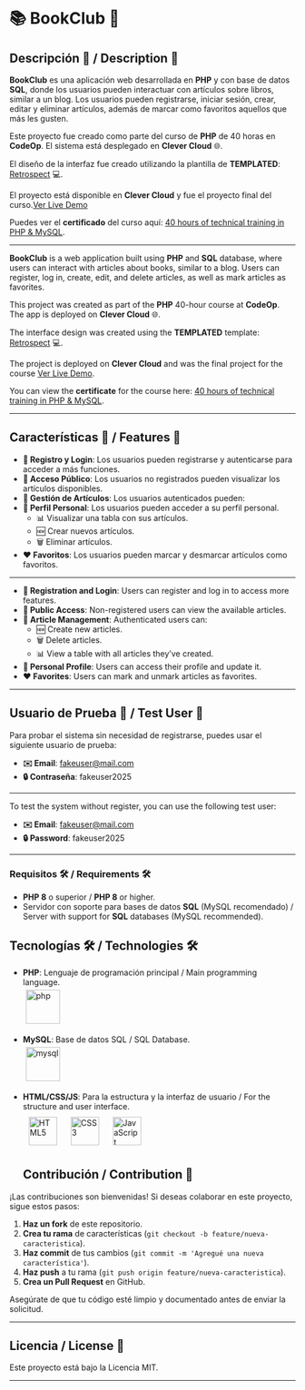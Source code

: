# 📚 **BookClub** 🚀

## Descripción 🌟 / Description 🌟

**BookClub** es una aplicación web desarrollada en **PHP** y con base de datos **SQL**, donde los usuarios pueden interactuar con artículos sobre libros, similar a un blog. Los usuarios pueden registrarse, iniciar sesión, crear, editar y eliminar artículos, además de marcar como favoritos aquellos que más les gusten.

Este proyecto fue creado como parte del curso de **PHP** de 40 horas en **CodeOp**. El sistema está desplegado en **Clever Cloud**  🌐.

El diseño de la interfaz fue creado utilizando la plantilla de **TEMPLATED**: [Retrospect](https://templated.co/retrospect/) 💻.

El proyecto está disponible en **Clever Cloud** y fue el proyecto final del curso.[Ver Live Demo](http://bit.ly/3XNTnEX)

Puedes ver el **certificado** del curso aquí: [40 hours of technical training in PHP & MySQL](https://www.dropbox.com/scl/fi/sna2xyikwvnywk35mw91l/Diplomas_PHP01-Sylvia-Llorente.pdf?rlkey=t4qbde5eskv5z6z5nuyu7af6w&st=r8tixtln&dl=0).

---

**BookClub** is a web application built using **PHP** and **SQL** database, where users can interact with articles about books, similar to a blog. Users can register, log in, create, edit, and delete articles, as well as mark articles as favorites.

This project was created as part of the **PHP** 40-hour course at **CodeOp**. The app is deployed on **Clever Cloud** 🌐.

The interface design was created using the **TEMPLATED** template: [Retrospect](https://templated.co/retrospect/) 💻.

The project is deployed on **Clever Cloud** and was the final project for the course [Ver Live Demo](https://bit.ly/3XNTnE).

You can view the **certificate** for the course here: [40 hours of technical training in PHP & MySQL](https://www.dropbox.com/scl/fi/sna2xyikwvnywk35mw91l/Diplomas_PHP01-Sylvia-Llorente.pdf?rlkey=t4qbde5eskv5z6z5nuyu7af6w&st=r8tixtln&dl=0).

---

## Características 🔑 / Features 🔑

- **🔑 Registro y Login**: Los usuarios pueden registrarse y autenticarse para acceder a más funciones.
- **👀 Acceso Público**: Los usuarios no registrados pueden visualizar los artículos disponibles.
- **📝 Gestión de Artículos**: Los usuarios autenticados pueden:
- **👤 Perfil Personal**: Los usuarios pueden acceder a su perfil  personal.
    - 📊 Visualizar una tabla con sus artículos.
    - 🆕 Crear nuevos artículos.
    - 🗑️ Eliminar artículos.
- **❤️ Favoritos**: Los usuarios pueden marcar y desmarcar artículos como favoritos.

---

- **🔑 Registration and Login**: Users can register and log in to access more features.
- **👀 Public Access**: Non-registered users can view the available articles.
- **📝 Article Management**: Authenticated users can:
  - 🆕 Create new articles.
  - 🗑️ Delete articles.
  - 📊 View a table with all articles they’ve created.
- **👤 Personal Profile**: Users can access their profile and update it.
- **❤️ Favorites**: Users can mark and unmark articles as favorites.

---

## Usuario de Prueba 🎉 / Test User 🎉

Para probar el sistema sin necesidad de registrarse, puedes usar el siguiente usuario de prueba:

- **✉️ Email**: fakeuser@mail.com
- **🔒 Contraseña**: fakeuser2025

---

To test the system without register, you can use the following test user:

- **✉️ Email**: fakeuser@mail.com
- **🔒 Password**: fakeuser2025

---

### Requisitos 🛠️ / Requirements 🛠️

- **PHP 8** o superior / **PHP 8** or higher.
- Servidor con soporte para bases de datos **SQL** (MySQL recomendado) / Server with support for **SQL** databases (MySQL recommended).

<!-- 
### Pasos de Instalación 🔽 / Installation Steps 🔽

1. **Clona el repositorio** / **Clone the repository**:
   ```bash
   git clone https://github.com/tu-usuario/bookclub.git  -->


## Tecnologías 🛠️ / Technologies 🛠️

- **PHP**: Lenguaje de programación principal / Main programming language.  
  <img src="https://encrypted-tbn0.gstatic.com/images?q=tbn:ANd9GcQmZNlAI2NdEjhFiVD1dG5igFfSAaFMaCF4xA&usqp=CAU" alt="php" style="margin: 5px" width="60" height="60"/>

- **MySQL**: Base de datos SQL / SQL Database.  
  <img src="https://encrypted-tbn0.gstatic.com/images?q=tbn:ANd9GcRoH5-CuyuFCjDkaMwnWYFOWOAvutX_cIxItg&usqp=CAU" alt="mysql" style="margin: 5px" width="60" height="60"/>

- **HTML/CSS/JS**: Para la estructura y la interfaz de usuario / For the structure and user interface.  
  <img style="margin: 10px" src="https://profilinator.rishav.dev/skills-assets/html5-original-wordmark.svg" alt="HTML5" height="50" /> <img style="margin: 10px" src="https://profilinator.rishav.dev/skills-assets/css3-original-wordmark.svg" alt="CSS3" height="50" />   <img style="margin: 10px" src="https://profilinator.rishav.dev/skills-assets/javascript-original.svg" alt="JavaScript" height="50" />

  ## Contribución / Contribution 🤝

¡Las contribuciones son bienvenidas! Si deseas colaborar en este proyecto, sigue estos pasos:

1. **Haz un fork** de este repositorio.
2. **Crea tu rama** de características (`git checkout -b feature/nueva-caracteristica`).
3. **Haz commit** de tus cambios (`git commit -m 'Agregué una nueva característica'`).
4. **Haz push** a tu rama (`git push origin feature/nueva-caracteristica`).
5. **Crea un Pull Request** en GitHub.

Asegúrate de que tu código esté limpio y documentado antes de enviar la solicitud.

---

## Licencia / License 📝

Este proyecto está bajo la Licencia MIT.

---
